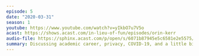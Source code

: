 ```yaml
---
episode: 5
date: "2020-03-31"
season: 1
youtube: https://www.youtube.com/watch?v=yIkbO7u7V5o
acast: https://shows.acast.com/in-lieu-of-fun/episodes/orin-kerr
audio-file: https://sphinx.acast.com/p/open/s/6071b87945e5c6581e2e5575/e/607b4b36e5bdf35cea0c57c4/media.mp3
summary: Discussing academic career, privacy, COVID-19, and a little bit of music
---
```


